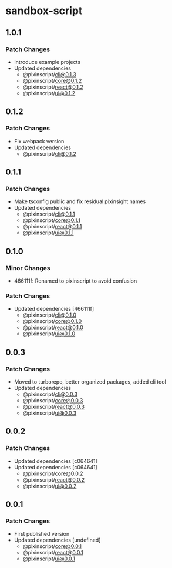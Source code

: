 # sandbox-script

## 1.0.1

### Patch Changes

- Introduce example projects
- Updated dependencies
  - @pixinscript/cli@0.1.3
  - @pixinscript/core@0.1.2
  - @pixinscript/react@0.1.2
  - @pixinscript/ui@0.1.2

## 0.1.2

### Patch Changes

- Fix webpack version
- Updated dependencies
  - @pixinscript/cli@0.1.2

## 0.1.1

### Patch Changes

- Make tsconfig public and fix residual pixinsight names
- Updated dependencies
  - @pixinscript/cli@0.1.1
  - @pixinscript/core@0.1.1
  - @pixinscript/react@0.1.1
  - @pixinscript/ui@0.1.1

## 0.1.0

### Minor Changes

- 466111f: Renamed to pixinscript to avoid confusion

### Patch Changes

- Updated dependencies [466111f]
  - @pixinscript/cli@0.1.0
  - @pixinscript/core@0.1.0
  - @pixinscript/react@0.1.0
  - @pixinscript/ui@0.1.0

## 0.0.3

### Patch Changes

- Moved to turborepo, better organized packages, added cli tool
- Updated dependencies
  - @pixinscript/cli@0.0.3
  - @pixinscript/core@0.0.3
  - @pixinscript/react@0.0.3
  - @pixinscript/ui@0.0.3

## 0.0.2

### Patch Changes

- Updated dependencies [c064641]
- Updated dependencies [c064641]
  - @pixinscript/core@0.0.2
  - @pixinscript/react@0.0.2
  - @pixinscript/ui@0.0.2

## 0.0.1

### Patch Changes

- First published version
- Updated dependencies [undefined]
  - @pixinscript/core@0.0.1
  - @pixinscript/react@0.0.1
  - @pixinscript/ui@0.0.1
